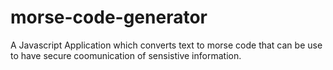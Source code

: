# morse-code-generator
 A Javascript Application which converts text to morse code that can be use to have secure coomunication of sensistive information.
